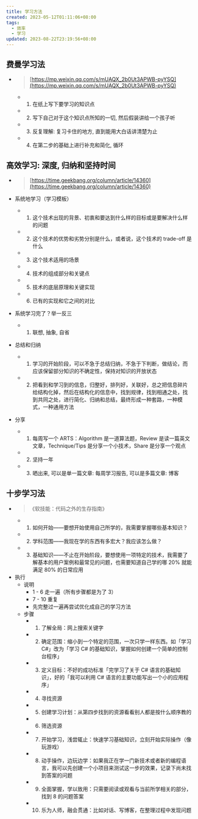 ```yaml
---
title: 学习方法
created: 2023-05-12T01:11:06+08:00
tags:
  - 效率
  - 学习
updated: 2023-08-22T23:19:56+08:00
---
```


## 费曼学习法

- > [https://mp.weixin.qq.com/s/mUAQX_2b0Ut3APWB-pyYSQ](https://mp.weixin.qq.com/s/mUAQX_2b0Ut3APWB-pyYSQ)
  - 1. 在纸上写下要学习的知识点

  - 2. 写下自己对于这个知识点所知的一切, 然后假装讲给一个孩子听
  - 3. 反复理解: 复习卡住的地方, 直到能用大白话讲清楚为止
  - 4. 在第二步的基础上进行补充和简化, 循环

## 高效学习: 深度, 归纳和坚持时间

- > [https://time.geekbang.org/column/article/14360](https://time.geekbang.org/column/article/14360)

- 系统地学习（学习模板）
  - 1. 这个技术出现的背景、初衷和要达到什么样的目标或是要解决什么样的问题
  - 2. 这个技术的优势和劣势分别是什么，或者说，这个技术的 trade-off 是什么
  - 3. 这个技术适用的场景
  - 4. 技术的组成部分和关键点
  - 5. 技术的底层原理和关键实现
  - 6. 已有的实现和它之间的对比
- 系统学习完了？举一反三
  - 1. 联想, 抽象, 自省
- 总结和归纳
  - 1. 学习的开始阶段，可以不急于总结归纳，不急于下判断，做结论，而应该保留部分知识的不确定性，保持对知识的开放状态
  - 2. 把看到和学习到的信息，归整好，排列好，关联好，总之把信息碎片给结构化掉，然后在结构化的信息中，找到规律，找到相通之处，找到共同之处，进行简化、归纳和总结，最终形成一种套路，一种模式，一种通用方法
- 分享
  - 1. 每周写一个 ARTS：Algorithm 是一道算法题，Review 是读一篇英文文章，Technique/Tips 是分享一个小技术，Share 是分享一个观点
  - 2. 坚持一年
  - 3. 晒出来, 可以是单一篇文章: 每周学习报告, 可以是多篇文章: 博客

## 十步学习法

- > 《软技能：代码之外的生存指南》
  - 1. 如何开始——要想开始使用自己所学的，我需要掌握哪些基本知识？

  - 2. 学科范围——我现在学的东西有多宏大？我应该怎么做？
  - 3. 基础知识——不止在开始阶段，要想使用一项特定的技术，我需要了解基本的用户案例和最常见的问题，也需要知道自己学的哪 20% 就能满足 80% 的日常应用
- 执行
  - 说明
    - 1 - 6 走一遍（所有步骤都是为了 3）
    - 7 - 10 重复
    - 先完整过一遍再尝试优化成自己的学习方法
  - 步骤
    - 1. 了解全局：网上搜索关键字
    - 2. 确定范围：缩小到一个特定的范围，一次只学一样东西。如「学习 C#」改为「学习 C# 的基础知识，掌握如何创建一个简单的控制台程序」
    - 3. 定义目标：不好的成功标准「完学习了关于 C# 语言的基础知识」，好的「我可以利用 C# 语言的主要功能写出一个小的应用程序」
    - 4. 寻找资源
    - 5. 创建学习计划：从第四步找到的资源看看别人都是按什么顺序教的
    - 6. 筛选资源
    - 7. 开始学习，浅尝辄止：快速学习基础知识，立刻开始实际操作（像玩游戏）
    - 8. 动手操作，边玩边学：如果我正在学一门新技术或者新的编程语言，我可以先创建一个小项目来测试这一步的效果，记录下尚未找到答案的问题
    - 9. 全面掌握，学以致用：只需要阅读或观看与当前所学相关的部分，找到 8 的问题答案
    - 10. 乐为人师，融会贯通：比如对话、写博客，在整理过程中发现问题
